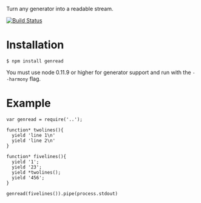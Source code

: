 Turn any generator into a readable stream.

[![Build Status](https://secure.travis-ci.org/kevinbeaty/genread.png)](http://travis-ci.org/kevinbeaty/genread)

# Installation

```
$ npm install genread
```

You must use node 0.11.9 or higher for generator support and run with the `--harmony` flag.

# Example

```
var genread = require('..');

function* twolines(){
  yield 'line 1\n'
  yield 'line 2\n'
}

function* fivelines(){
  yield '1';
  yield '23';
  yield *twolines();
  yield '456';
}

genread(fivelines()).pipe(process.stdout)
